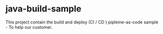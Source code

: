 # java-build-sample

This project contain the build and deploy (CI / CD ) pipleine-as-code sample - To help our customer.